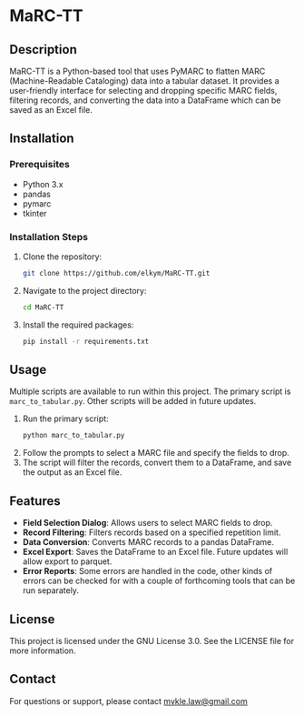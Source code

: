 # MaRC-TT

## Description
MaRC-TT is a Python-based tool that uses PyMARC to flatten MARC (Machine-Readable Cataloging) data into a tabular dataset. It provides a user-friendly interface for selecting and dropping specific MARC fields, filtering records, and converting the data into a DataFrame which can be saved as an Excel file.

## Installation
### Prerequisites
- Python 3.x
- pandas
- pymarc
- tkinter

### Installation Steps
1. Clone the repository:
   ```bash
   git clone https://github.com/elkym/MaRC-TT.git
   ```
2. Navigate to the project directory:
   ```bash
   cd MaRC-TT
   ```
3. Install the required packages:
   ```bash
   pip install -r requirements.txt
   ```

## Usage
Multiple scripts are available to run within this project. The primary script is `marc_to_tabular.py`. Other scripts will be added in future updates.

1. Run the primary script:
   ```bash
   python marc_to_tabular.py
   ```
2. Follow the prompts to select a MARC file and specify the fields to drop.
3. The script will filter the records, convert them to a DataFrame, and save the output as an Excel file.

## Features
- **Field Selection Dialog**: Allows users to select MARC fields to drop.
- **Record Filtering**: Filters records based on a specified repetition limit.
- **Data Conversion**: Converts MARC records to a pandas DataFrame.
- **Excel Export**: Saves the DataFrame to an Excel file. Future updates will allow export to parquet.
- **Error Reports**: Some errors are handled in the code, other kinds of errors can be checked for with a couple of forthcoming tools that can be run separately.

## License
This project is licensed under the GNU License 3.0. See the LICENSE file for more information.

## Contact
For questions or support, please contact mykle.law@gmail.com
